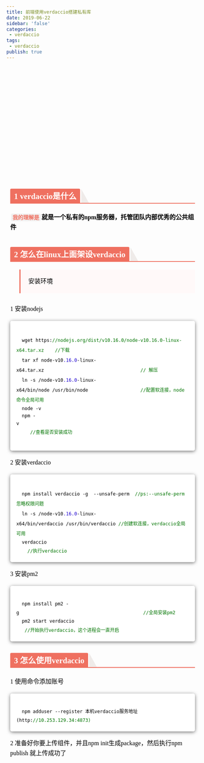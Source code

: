 ```yaml
---
title: 前端使用verdaccio搭建私有库
date: 2019-06-22
sidebar: 'false'
categories:
 - verdaccio
tags:
 - verdaccio
publish: true
---
```


<div style="background:url(/image/blog/0622.png) center center no-repeat;height: 300px;" class="navimg"></div>

<!-- more -->

<section id="nice" data-tool="mdnice编辑器" data-website="https://www.mdnice.com" style="font-size: 16px; color: black; padding: 0 10px; line-height: 1.6; word-spacing: 0px; letter-spacing: 0px; word-break: break-word; word-wrap: break-word; text-align: left; font-family: Optima-Regular, Optima, PingFangSC-light, PingFangTC-light, 'PingFang SC', Cambria, Cochin, Georgia, Times, 'Times New Roman', serif; margin-top: -10px;"><h2 data-tool="mdnice编辑器" style="margin-top: 30px; margin-bottom: 15px; padding: 0px; font-weight: bold; color: black; border-bottom: 2px solid rgb(239, 112, 96); font-size: 1.3em;"><span class="prefix" style="display: none;"></span><span class="content" style="display: inline-block; font-weight: bold; background: rgb(239, 112, 96); color: #ffffff; padding: 3px 10px 1px; border-top-right-radius: 3px; border-top-left-radius: 3px; margin-right: 3px;">1 verdaccio是什么</span><span class="suffix"></span><span style="display: inline-block; vertical-align: bottom; border-bottom: 36px solid #efebe9; border-right: 20px solid transparent;"> </span></h2>
<p data-tool="mdnice编辑器" style="font-size: 16px; padding-top: 8px; padding-bottom: 8px; margin: 0; line-height: 26px; color: black;"><strong style="font-weight: bold; color: black;"><code style="font-size: 14px; word-wrap: break-word; padding: 2px 4px; border-radius: 4px; margin: 0 2px; background-color: rgba(27,31,35,.05); font-family: Operator Mono, Consolas, Monaco, Menlo, monospace; word-break: break-all; color: rgb(239, 112, 96);">我的理解是</code>就是一个私有的npm服务器，托管团队内部优秀的公共组件</strong></p>
<h2 data-tool="mdnice编辑器" style="margin-top: 30px; margin-bottom: 15px; padding: 0px; font-weight: bold; color: black; border-bottom: 2px solid rgb(239, 112, 96); font-size: 1.3em;"><span class="prefix" style="display: none;"></span><span class="content" style="display: inline-block; font-weight: bold; background: rgb(239, 112, 96); color: #ffffff; padding: 3px 10px 1px; border-top-right-radius: 3px; border-top-left-radius: 3px; margin-right: 3px;">2 怎么在linux上面架设verdaccio</span><span class="suffix"></span><span style="display: inline-block; vertical-align: bottom; border-bottom: 36px solid #efebe9; border-right: 20px solid transparent;"> </span></h2>
<blockquote data-tool="mdnice编辑器" style="display: block; font-size: 0.9em; overflow: auto; overflow-scrolling: touch; border-left: 3px solid rgba(0, 0, 0, 0.4); color: #6a737d; padding-top: 10px; padding-bottom: 10px; padding-left: 20px; padding-right: 10px; margin-bottom: 20px; margin-top: 20px; border-left-color: rgb(239, 112, 96); background: #fff9f9;">
<p style="font-size: 16px; padding-top: 8px; padding-bottom: 8px; margin: 0px; color: black; line-height: 26px;">安装环境</p>
</blockquote>
<p data-tool="mdnice编辑器" style="font-size: 16px; padding-top: 8px; padding-bottom: 8px; margin: 0; line-height: 26px; color: black;">1 安装nodejs</p>
<pre class="custom" data-tool="mdnice编辑器" style="margin-top: 10px; margin-bottom: 10px; border-radius: 5px; box-shadow: rgba(0, 0, 0, 0.55) 0px 2px 10px;"><span style="display: block; background: url(https://imgkr.cn-bj.ufileos.com/97e4eed2-a992-4976-acf0-ccb6fb34d308.png); height: 30px; width: 100%; background-size: 40px; background-repeat: no-repeat; background-color: #fff; margin-bottom: -7px; border-radius: 5px; background-position: 10px 10px;"></span><code class="hljs" style="overflow-x: auto; padding: 16px; color: black; display: -webkit-box; font-family: Operator Mono, Consolas, Monaco, Menlo, monospace; font-size: 12px; -webkit-overflow-scrolling: touch; padding-top: 15px; background: #fff; border-radius: 5px;">&nbsp;&nbsp;wget&nbsp;https:<span class="hljs-comment" style="color: #007400; line-height: 26px;">//nodejs.org/dist/v10.16.0/node-v10.16.0-linux-x64.tar.xz&nbsp;&nbsp;&nbsp;&nbsp;//下载</span><br>&nbsp;&nbsp;tar&nbsp;xf&nbsp;node-v10<span class="hljs-number" style="color: #1c00cf; line-height: 26px;">.16</span><span class="hljs-number" style="color: #1c00cf; line-height: 26px;">.0</span>-linux-x64.tar.xz&nbsp;&nbsp;&nbsp;&nbsp;&nbsp;&nbsp;&nbsp;&nbsp;&nbsp;&nbsp;&nbsp;&nbsp;&nbsp;&nbsp;&nbsp;&nbsp;&nbsp;&nbsp;&nbsp;&nbsp;&nbsp;&nbsp;&nbsp;&nbsp;&nbsp;&nbsp;&nbsp;&nbsp;&nbsp;&nbsp;&nbsp;&nbsp;&nbsp;&nbsp;&nbsp;<span class="hljs-comment" style="color: #007400; line-height: 26px;">//&nbsp;解压</span><br>&nbsp;&nbsp;ln&nbsp;-s&nbsp;/node-v10<span class="hljs-number" style="color: #1c00cf; line-height: 26px;">.16</span><span class="hljs-number" style="color: #1c00cf; line-height: 26px;">.0</span>-linux-x64/bin/node&nbsp;/usr/bin/node&nbsp;&nbsp;&nbsp;&nbsp;&nbsp;&nbsp;&nbsp;&nbsp;&nbsp;&nbsp;&nbsp;&nbsp;&nbsp;&nbsp;&nbsp;&nbsp;&nbsp;&nbsp;&nbsp;<span class="hljs-comment" style="color: #007400; line-height: 26px;">//配置软连接，node命令全局可用</span><br>&nbsp;&nbsp;node&nbsp;-v<br>&nbsp;&nbsp;npm&nbsp;-v&nbsp;&nbsp;&nbsp;&nbsp;&nbsp;&nbsp;&nbsp;&nbsp;&nbsp;&nbsp;&nbsp;&nbsp;&nbsp;&nbsp;&nbsp;&nbsp;&nbsp;&nbsp;&nbsp;&nbsp;&nbsp;&nbsp;&nbsp;&nbsp;&nbsp;&nbsp;&nbsp;&nbsp;&nbsp;&nbsp;&nbsp;&nbsp;&nbsp;&nbsp;&nbsp;&nbsp;&nbsp;&nbsp;&nbsp;&nbsp;&nbsp;&nbsp;&nbsp;&nbsp;&nbsp;&nbsp;&nbsp;&nbsp;&nbsp;&nbsp;&nbsp;&nbsp;&nbsp;&nbsp;&nbsp;&nbsp;&nbsp;&nbsp;&nbsp;&nbsp;&nbsp;&nbsp;&nbsp;&nbsp;&nbsp;&nbsp;<span class="hljs-comment" style="color: #007400; line-height: 26px;">//查看是否安装成功</span><br>&nbsp;&nbsp;<br></code></pre>
<p data-tool="mdnice编辑器" style="font-size: 16px; padding-top: 8px; padding-bottom: 8px; margin: 0; line-height: 26px; color: black;">2 安装verdaccio</p>
<pre class="custom" data-tool="mdnice编辑器" style="margin-top: 10px; margin-bottom: 10px; border-radius: 5px; box-shadow: rgba(0, 0, 0, 0.55) 0px 2px 10px;"><span style="display: block; background: url(https://imgkr.cn-bj.ufileos.com/97e4eed2-a992-4976-acf0-ccb6fb34d308.png); height: 30px; width: 100%; background-size: 40px; background-repeat: no-repeat; background-color: #fff; margin-bottom: -7px; border-radius: 5px; background-position: 10px 10px;"></span><code class="hljs" style="overflow-x: auto; padding: 16px; color: black; display: -webkit-box; font-family: Operator Mono, Consolas, Monaco, Menlo, monospace; font-size: 12px; -webkit-overflow-scrolling: touch; padding-top: 15px; background: #fff; border-radius: 5px;">&nbsp;&nbsp;npm&nbsp;install&nbsp;verdaccio&nbsp;-g&nbsp;&nbsp;--unsafe-perm&nbsp;&nbsp;<span class="hljs-comment" style="color: #007400; line-height: 26px;">//ps:--unsafe-perm忽略权限问题</span><br>&nbsp;&nbsp;ln&nbsp;-s&nbsp;/node-v10<span class="hljs-number" style="color: #1c00cf; line-height: 26px;">.16</span><span class="hljs-number" style="color: #1c00cf; line-height: 26px;">.0</span>-linux-x64/bin/verdaccio&nbsp;/usr/bin/verdaccio&nbsp;<span class="hljs-comment" style="color: #007400; line-height: 26px;">//创建软连接，verdaccio全局可用</span><br>&nbsp;&nbsp;verdaccio&nbsp;&nbsp;&nbsp;&nbsp;&nbsp;&nbsp;&nbsp;&nbsp;&nbsp;&nbsp;&nbsp;&nbsp;&nbsp;&nbsp;&nbsp;&nbsp;&nbsp;&nbsp;&nbsp;&nbsp;&nbsp;&nbsp;&nbsp;&nbsp;&nbsp;&nbsp;&nbsp;&nbsp;&nbsp;&nbsp;&nbsp;&nbsp;&nbsp;&nbsp;&nbsp;&nbsp;&nbsp;&nbsp;&nbsp;&nbsp;&nbsp;&nbsp;&nbsp;&nbsp;&nbsp;&nbsp;&nbsp;&nbsp;&nbsp;&nbsp;&nbsp;&nbsp;&nbsp;&nbsp;&nbsp;<span class="hljs-comment" style="color: #007400; line-height: 26px;">//执行verdaccio</span><br></code></pre>
<p data-tool="mdnice编辑器" style="font-size: 16px; padding-top: 8px; padding-bottom: 8px; margin: 0; line-height: 26px; color: black;">3 安装pm2</p>
<pre class="custom" data-tool="mdnice编辑器" style="margin-top: 10px; margin-bottom: 10px; border-radius: 5px; box-shadow: rgba(0, 0, 0, 0.55) 0px 2px 10px;"><span style="display: block; background: url(https://imgkr.cn-bj.ufileos.com/97e4eed2-a992-4976-acf0-ccb6fb34d308.png); height: 30px; width: 100%; background-size: 40px; background-repeat: no-repeat; background-color: #fff; margin-bottom: -7px; border-radius: 5px; background-position: 10px 10px;"></span><code class="hljs" style="overflow-x: auto; padding: 16px; color: black; display: -webkit-box; font-family: Operator Mono, Consolas, Monaco, Menlo, monospace; font-size: 12px; -webkit-overflow-scrolling: touch; padding-top: 15px; background: #fff; border-radius: 5px;">&nbsp;&nbsp;npm&nbsp;install&nbsp;pm2&nbsp;-g&nbsp;&nbsp;&nbsp;&nbsp;&nbsp;&nbsp;&nbsp;&nbsp;&nbsp;&nbsp;&nbsp;&nbsp;&nbsp;&nbsp;&nbsp;&nbsp;&nbsp;&nbsp;&nbsp;&nbsp;&nbsp;&nbsp;&nbsp;&nbsp;&nbsp;&nbsp;&nbsp;&nbsp;&nbsp;&nbsp;&nbsp;&nbsp;&nbsp;&nbsp;&nbsp;&nbsp;&nbsp;&nbsp;&nbsp;&nbsp;&nbsp;&nbsp;&nbsp;&nbsp;&nbsp;<span class="hljs-comment" style="color: #007400; line-height: 26px;">//全局安装pm2</span><br>&nbsp;&nbsp;pm2&nbsp;start&nbsp;verdaccio&nbsp;&nbsp;&nbsp;&nbsp;&nbsp;&nbsp;&nbsp;&nbsp;&nbsp;&nbsp;&nbsp;&nbsp;&nbsp;&nbsp;&nbsp;&nbsp;&nbsp;&nbsp;&nbsp;&nbsp;&nbsp;&nbsp;&nbsp;&nbsp;&nbsp;&nbsp;&nbsp;&nbsp;&nbsp;&nbsp;&nbsp;&nbsp;&nbsp;&nbsp;&nbsp;&nbsp;&nbsp;&nbsp;&nbsp;&nbsp;&nbsp;&nbsp;&nbsp;&nbsp;<span class="hljs-comment" style="color: #007400; line-height: 26px;">//开始执行verdaccio，这个进程会一直开启</span><br></code></pre>
<h2 data-tool="mdnice编辑器" style="margin-top: 30px; margin-bottom: 15px; padding: 0px; font-weight: bold; color: black; border-bottom: 2px solid rgb(239, 112, 96); font-size: 1.3em;"><span class="prefix" style="display: none;"></span><span class="content" style="display: inline-block; font-weight: bold; background: rgb(239, 112, 96); color: #ffffff; padding: 3px 10px 1px; border-top-right-radius: 3px; border-top-left-radius: 3px; margin-right: 3px;">3 怎么使用verdaccio</span><span class="suffix"></span><span style="display: inline-block; vertical-align: bottom; border-bottom: 36px solid #efebe9; border-right: 20px solid transparent;"> </span></h2>
<p data-tool="mdnice编辑器" style="font-size: 16px; padding-top: 8px; padding-bottom: 8px; margin: 0; line-height: 26px; color: black;">1 使用命令添加账号</p>
<pre class="custom" data-tool="mdnice编辑器" style="margin-top: 10px; margin-bottom: 10px; border-radius: 5px; box-shadow: rgba(0, 0, 0, 0.55) 0px 2px 10px;"><span style="display: block; background: url(https://imgkr.cn-bj.ufileos.com/97e4eed2-a992-4976-acf0-ccb6fb34d308.png); height: 30px; width: 100%; background-size: 40px; background-repeat: no-repeat; background-color: #fff; margin-bottom: -7px; border-radius: 5px; background-position: 10px 10px;"></span><code class="hljs" style="overflow-x: auto; padding: 16px; color: black; display: -webkit-box; font-family: Operator Mono, Consolas, Monaco, Menlo, monospace; font-size: 12px; -webkit-overflow-scrolling: touch; padding-top: 15px; background: #fff; border-radius: 5px;">&nbsp;&nbsp;npm&nbsp;adduser&nbsp;--register&nbsp;本机verdaccio服务地址(http:<span class="hljs-comment" style="color: #007400; line-height: 26px;">//10.253.129.34:4873)</span><br></code></pre>
<p data-tool="mdnice编辑器" style="font-size: 16px; padding-top: 8px; padding-bottom: 8px; margin: 0; line-height: 26px; color: black;">2 准备好你要上传组件，并且npm init生成package，然后执行npm publish 就上传成功了</p>
</section>




<!-- ## 1 verdaccio是什么

**`我的理解是`就是一个私有的npm服务器，托管团队内部优秀的公共组件**

## 2 怎么在linux上面架设verdaccio

> 安装环境
   
   1 安装nodejs
   
   ```javascript
     wget https://nodejs.org/dist/v10.16.0/node-v10.16.0-linux-x64.tar.xz    //下载
     tar xf node-v10.16.0-linux-x64.tar.xz                                   // 解压
     ln -s /node-v10.16.0-linux-x64/bin/node /usr/bin/node                   //配置软连接，node命令全局可用
     node -v
     npm -v                                                                  //查看是否安装成功
     
   ```
   2 安装verdaccio
   
   ```javascript
     npm install verdaccio -g  --unsafe-perm  //ps:--unsafe-perm忽略权限问题
     ln -s /node-v10.16.0-linux-x64/bin/verdaccio /usr/bin/verdaccio //创建软连接，verdaccio全局可用
     verdaccio                                                       //执行verdaccio
   ```
   3 安装pm2
   
   ```javascript
     npm install pm2 -g                                             //全局安装pm2
     pm2 start verdaccio                                            //开始执行verdaccio，这个进程会一直开启
   ```
## 3 怎么使用verdaccio

1 使用命令添加账号

```javascript
  npm adduser --register 本机verdaccio服务地址(http://10.253.129.34:4873)
```
2 准备好你要上传组件，并且npm init生成package，然后执行npm publish 就上传成功了 -->